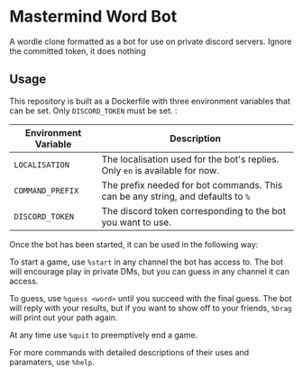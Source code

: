 # Mastermind Word Bot
A wordle clone formatted as a bot for use on private discord servers.
Ignore the committed token, it does nothing

## Usage
This repository is built as a Dockerfile with three environment variables that can be set.
Only `DISCORD_TOKEN` must be set.
:

| Environment Variable | Description |
| --- | --- |
| `LOCALISATION` | The localisation used for the bot's replies. Only `en` is available for now. |
| `COMMAND_PREFIX` | The prefix needed for bot commands. This can be any string, and defaults to `%` |
| `DISCORD_TOKEN` | The discord token corresponding to the bot you want to use. |


Once the bot has been started, it can be used in the following way:

To start a game, use `%start` in any channel the bot has access to.
The bot will encourage play in private DMs, but you can guess in any channel it can access.

To guess, use `%guess <word>` until you succeed with the final guess.
The bot will reply with your results, but if you want to show off to your friends, `%brag` will print out your path again.

At any time use `%quit` to preemptively end a game.

For more commands with detailed descriptions of their uses and paramaters, use `%help`.
